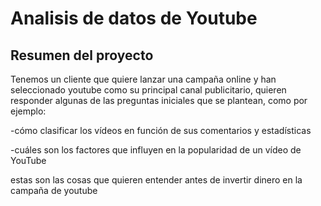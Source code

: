 <h1>Analisis de datos de Youtube</h1>

<h2>Resumen del proyecto</h2>
Tenemos un cliente que quiere lanzar una campaña online y han seleccionado youtube como su principal canal publicitario, quieren responder algunas de las preguntas iniciales que se plantean, como por ejemplo:

-cómo clasificar los vídeos en función de sus comentarios y estadísticas 

-cuáles son los factores que influyen en la popularidad de un vídeo de YouTube 

estas son las cosas que quieren entender antes de invertir dinero en la campaña de youtube  
